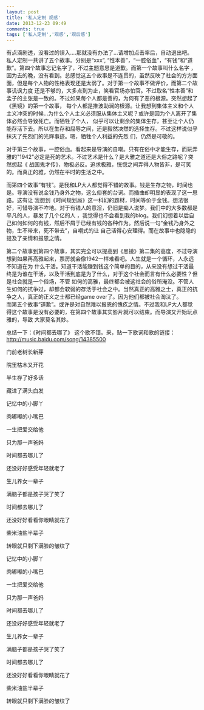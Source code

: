 ```yaml
---
layout: post
title: '私人定制 观感'
date: 2013-12-23 09:49
comments: true
tags: ['私人定制','观感','观后感']
---
```


有点滴剧透，没看过的误入....那就没有办法了...请增加点击率后，自动退出吧。  
私人定制一共讲了五个故事。分别是“xxx”, “性本善”，“一腔俗血”，“有钱”和“道歉”。第四个故事忘记名字了，不过主题意思是道歉。而第一个故事叫什么名字
，因为去的晚，没有看到。总感觉这五个故事是不连贯的，虽然反映了社会的方方面面，但是每个人物的性格表现还是太弱了。对于第一个故事不做评价，而第二个故事讥讽力度
还是不够的，大多点到为止，笑看官场亦怕官。不过取名“性本善”和孟子的主张是一致的。不过如果每个人都是善的，为何有了恶的根源。突然想起了《黑镜》的第一个故事，
每个人都是推波助澜的根源。让我想到集体主义和个人主义冲突的时候...为什么个人主义必须服从集体主义呢？或许是因为个人离开了集体必然会导致死亡。而牺牲了个人，
似乎可以让剩余的集体生存，甚至让个人仍能存活下去。所以在生存和屈辱之间，还是毅然决然的选择生存。不过这样说似乎抹灭了先烈们的光辉事迹。嗯，牺牲个人利益的先烈
们，仍然是可敬的。

对于第三个故事，一腔俗血。看起来是导演的自嘲。只有在俗中才能生存，而玩弄雅的"1942"必定是死的艺术。不过艺术是什么？是大雅之道还是大俗之路呢？突然想起《
战国鬼才传》，物极必反。追求极雅，恍惚之间弄得人物皆非，是可笑的。而真正的雅，仍然在平时的生活之中。

而第四个故事“有钱”。是我和LP大人都觉得不错的故事。钱是生存之物，时间也是。导演没有说金钱乃身外之物，这么俗套的台词。而插曲却明显的表现了这一思路。这有让
我想到《时间规划局》这一科幻的题材，时间等价于金钱。想法很好，可惜导演不咋地。对于有钱人的意淫，仍旧是痴人说梦。我们中的大多数都是平凡的人，暴发了几个亿的人
，我觉得也不会看到我的blog。我们幻想着以后自己如何如何的有钱，然后不屑于已经有钱的各种作为。然后说一句“金钱乃身外之物，生不带来，死不带去”，自嘲式的让
自己活得心安理得。而在故事中也隐隐的提及了亲情和报恩之情。

第二个故事到第四个故事，其实完全可以提高到《黑镜》第二集的高度，不过导演想到如果再高雅起来，票房就会像1942一样难看吧。人生就是一个循环，人永远不知道在为
什么干活。知道干活能赚到钱这个简单的目的，从来没有想过干活最终是为谁在干活，以及干活到底是为了什么，对于这个社会而言有什么必要性？但是社会就是一个俗场，不管
如何的高雅，最终都会被这社会的俗所淹没。不管人生如何的抗争过，却都会软弱的存活于社会之中。当然真正的高雅之士，真正的抗争之人，真正的正义之士都已经game
over了。因为他们都被社会淘汰了。  
而第五个故事“道歉”。或许是对自然难以报恩的愧疚之情。不过我和LP大人都觉得这个故事是没有必要的，在第四个故事其实影片就可以结束。而导演又开始玩点雅的，导致
大家莫名其妙。

总结一下：《时间都去哪了》 这个歌不错。来，贴一下歌词和歌的链接： [ http://music.baidu.com/song/14385500
](http://music.baidu.com/song/14385500)

门前老树长新芽

院里枯木又开花

半生存了好多话

藏进了满头白发

记忆中的小脚丫

肉嘟嘟的小嘴巴

一生把爱交给他

只为那一声爸妈

时间都去哪儿了

还没好好感受年轻就老了

生儿养女一辈子

满脑子都是孩子哭了笑了

时间都去哪儿了

还没好好看看你眼睛就花了

柴米油盐半辈子

转眼就只剩下满脸的皱纹了

记忆中的小脚丫

肉嘟嘟的小嘴巴

一生把爱交给他

只为那一声爸妈

时间都去哪儿了

还没好好感受年轻就老了

生儿养女一辈子

满脑子都是孩子哭了笑了

时间都去哪儿了

还没好好看看你眼睛就花了

柴米油盐半辈子

转眼就只剩下满脸的皱纹了

